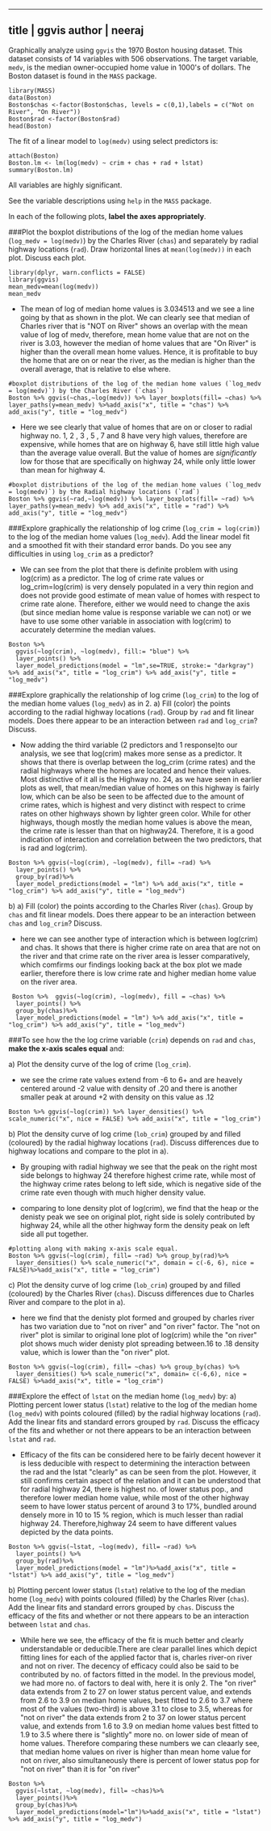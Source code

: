 

---
title | ggvis
author | neeraj
---

Graphically analyze using `ggvis` the 1970 Boston housing dataset. This dataset consists of 14 variables with 506 observations. The target variable, `medv`, is the median owner-occupied home value in 1000's of dollars. The Boston dataset is found in the `MASS` package. 
```{r}
library(MASS)
data(Boston)
Boston$chas <-factor(Boston$chas, levels = c(0,1),labels = c("Not on River", "On River"))
Boston$rad <-factor(Boston$rad)
head(Boston)
```

The fit of a linear model to `log(medv)` using select predictors is:
```{r}
attach(Boston)
Boston.lm <- lm(log(medv) ~ crim + chas + rad + lstat)
summary(Boston.lm)
```
All variables are highly significant.

See the variable descriptions using `help` in the `MASS` package.

In each of the following plots, **label the axes appropriately**.

###Plot the boxplot distributions of the log of the median home values (`log_medv = log(medv)`) by the Charles River (`chas`) and separately by radial highway locations (`rad`). Draw horizontal lines at `mean(log(medv))` in each plot. Discuss each plot.

```{r}
library(dplyr, warn.conflicts = FALSE)
library(ggvis)
mean_medv=mean(log(medv))
mean_medv
```

* The mean of log of median home values is 3.034513 and we see a line going by that as shown in the plot. We can clearly see that median of Charles river that is "NOT on River" shows an overlap with the mean value of log of medv, therefore, mean home value that are not on the river is 3.03, however the median of home values that are "On River"
is higher than the overall mean home values. Hence, it is profitable to buy the home that are on or near the river, as the median is higher than the overall average, that is relative to else where.

```{r}
#boxplot distributions of the log of the median home values (`log_medv = log(medv)`) by the Charles River (`chas`)
Boston %>% ggvis(~chas,~log(medv)) %>% layer_boxplots(fill= ~chas) %>% layer_paths(y=mean_medv) %>%add_axis("x", title = "chas") %>% add_axis("y", title = "log_medv")
```


* Here we see clearly that value of homes that are on or closer to radial highway no. $1$, $2$ , $3$ , $5$ , $7$ and $8$ have very high values, therefore are expensive, while homes that are on highway $6$, have still little high value than the average value overall. But the value of homes are $significantly$ low for those that are specifically on highway $24$, while only little lower than mean for highway $4$.

```{r}
#boxplot distributions of the log of the median home values (`log_medv = log(medv)`) by the Radial highway locations (`rad`)
Boston %>% ggvis(~rad,~log(medv)) %>% layer_boxplots(fill= ~rad) %>% layer_paths(y=mean_medv) %>% add_axis("x", title = "rad") %>% add_axis("y", title = "log_medv")
```

###Explore graphically the relationship of log crime (`log_crim = log(crim)`) to the log of the median home values (`log_medv`). Add the linear model fit and a smoothed fit with their standard error bands. Do you see any difficulties in using `log_crim` as a predictor? 

* We can see from the plot that there is definite problem with using log(crim) as a predictor. The log of crime rate values or log_crim=log(crim) is very densely populated in a very thin region and does not provide good estimate of mean value of homes with respect to crime rate alone. Therefore, either we would need to change the axis (but since median home value is response variable we can not) or we have to use some other variable in association with log(crim) to accurately determine the median values.

```{r}
Boston %>% 
  ggvis(~log(crim), ~log(medv), fill:= "blue") %>%
  layer_points() %>%
  layer_model_predictions(model = "lm",se=TRUE, stroke:= "darkgray") %>% add_axis("x", title = "log_crim") %>% add_axis("y", title = "log_medv")
```


###Explore graphically the relationship of log crime (`log_crim`) to the log of the median home values (`log_medv`) as in 2.
a) Fill (color) the points according to the radial highway locations (`rad`). Group by `rad` and fit linear models. Does there appear to be an interaction between `rad` and `log_crim`? Discuss.

* Now adding the third variable (2 predictors and 1 response)to our analysis, we see that log(crim) makes more sense as a predictor. It shows that there is overlap between the log_crim (crime rates) and the radial highways where the homes are located and hence their values. Most distinctive of it all is the Highway no. 24, as we have seen in earlier plots as well, that mean/median value of homes on this highway is fairly low, which can be also be seen to be affected due to the amount of crime rates, which is highest and very distinct with respect to crime rates on other highways shown by lighter green color. While for other highways, though mostly the median home values is above the mean, the crime rate is lesser than that on highway24. Therefore, it is a good indication of interaction and correlation between the two predictors, that is rad and log(crim).

```{r}
Boston %>% ggvis(~log(crim), ~log(medv), fill= ~rad) %>% 
  layer_points() %>% 
  group_by(rad)%>%
  layer_model_predictions(model = "lm") %>% add_axis("x", title = "log_crim") %>% add_axis("y", title = "log_medv")
```
b) a) Fill (color) the points according to the Charles River (`chas`). Group by `chas` and fit linear models. Does there appear to be an interaction between `chas` and `log_crim`? Discuss.

* here we can see another type of interaction which is between log(crim) and chas. It shows that there is higher crime rate on area that are not on the river and that crime rate on the river area is lesser comparatively, which comfirms our findings looking back at the box plot we made earlier, therefore there is low crime rate and higher median home value on the river area.

```{r}
 Boston %>%  ggvis(~log(crim), ~log(medv), fill = ~chas) %>% 
  layer_points() %>% 
  group_by(chas)%>%
  layer_model_predictions(model = "lm") %>% add_axis("x", title = "log_crim") %>% add_axis("y", title = "log_medv")
```

###To see how the the log crime variable (`crim`) depends on `rad` and `chas`, **make the x-axis scales equal** and:

a) Plot the density curve of the log of crime (`log_crim`).

* we see the crime rate values extend from -6 to 6+ and are heavely centered around -2 value with density of .20 and there is another smaller peak at around +2 with density on this value as .12

```{r}
Boston %>% ggvis(~log(crim)) %>% layer_densities() %>% scale_numeric("x", nice = FALSE) %>% add_axis("x", title = "log_crim")
```

b) Plot the density curve of  log crime (`lob_crim`) grouped by and filled (coloured) by the radial highway locations (`rad`). Discuss differences due to highway locations and compare to the plot in a).

* By grouping with radial highway we see that the peak on the right most side belongs to highway 24 therefore highest crime rate, while most of the highway crime rates belong to left side, which is negative side of the crime rate even though with much higher density value. 

* comparing to lone density plot of log(crim), we find that the heap or the denisty peak we see on original plot, right side is solely contributed by highway 24, while all the other highway form the density peak on left side all put together. 

```{r}
#plotting along with making x-axis scale equal.
Boston %>% ggvis(~log(crim), fill= ~rad) %>% group_by(rad)%>%
  layer_densities() %>% scale_numeric("x", domain = c(-6, 6), nice = FALSE)%>%add_axis("x", title = "log_crim")
```

c) Plot the density curve of  log crime (`lob_crim`) grouped by and filled (coloured) by the Charles River (`chas`). Discuss differences due to Charles River and compare to the plot in a).

* here we find that the denisty plot formed and grouped by charles river has two variation due to "not on river" and "on river" factor. The "not on river" plot is similar to original lone plot of log(crim) while the "on river" plot shows much wider denisty plot spreading between.16 to .18 density value, which is lower than the "on river" plot.

```{r}
Boston %>% ggvis(~log(crim), fill= ~chas) %>% group_by(chas) %>% 
  layer_densities() %>% scale_numeric("x", domain= c(-6,6), nice = FALSE) %>%add_axis("x", title = "log_crim")
```

###Explore the effect of `lstat` on the median home (`log_medv`) by:
a) Plotting percent lower status (`lstat`) relative to the log of the median home (`log_medv`) with points coloured (filled) by the radial highway locations (`rad`). Add the linear fits and standard errors grouped by `rad`. Discuss the efficacy of the fits and whether or not there appears to be an interaction between `lstat` and `rad`.

*  Efficacy of the fits can be considered here to be fairly decent however it is less deducible with respect to determining the interaction between the rad and the lstat "clearly" as can be seen from the plot. However, it still confirms certain aspect of the relation and it can be understood that for radial highway 24, there is highest no. of lower status pop., and therefore lower median home value, while most of the other highway seem to have lower status percent of around 3 to 17%, bundled around densely more in 10 to 15 % region, which is much lesser than radial highway 24. Therefore,highway 24 seem to have different values depicted by the data points.

```{r}
Boston %>% ggvis(~lstat, ~log(medv), fill= ~rad) %>% 
  layer_points() %>%  
  group_by(rad)%>%
  layer_model_predictions(model = "lm")%>%add_axis("x", title = "lstat") %>% add_axis("y", title = "log_medv")
```

b)  Plotting percent lower status (`lstat`) relative to the log of the median home (`log_medv`) with points coloured (filled) by the Charles River (`chas`). Add the linear fits and standard errors grouped by `chas`. Discuss the efficacy of the fits and whether or not there appears to be an interaction between `lstat` and `chas`.

* While here we see, the efficacy of the fit is much better and clearly understandable or deducible.There are clear parallel lines which depict fitting lines for each of the applied factor that is, charles river-on river and not on river. The decency of efficacy could also be said to be contributed by no. of factors fitted in the model. In the previous model, we had more no. of factors to deal with, here it is only 2. The "on river" data extends from 2 to 27 on lower status percent value, and extends from 2.6 to 3.9 on median home values, best fitted to 2.6 to 3.7 where most of the values (two-third) is above 3.1 to close to 3.5, whereas for "not on river" the data extends from 2 to 37 on lower status percent value, and extends from 1.6 to 3.9 on median home values best fitted to 1.9 to 3.5 where there is "slightly" more no. on lower side of mean of home values. Therefore comparing these numbers we can cleaarly see, that median home values on river is higher than mean home value for not  on river, also simultaneously there is percent of lower status pop for "not on river" than it is for "on river" 

```{r}
Boston %>% 
  ggvis(~lstat, ~log(medv), fill= ~chas)%>% 
  layer_points()%>%
  group_by(chas)%>%
  layer_model_predictions(model="lm")%>%add_axis("x", title = "lstat") %>% add_axis("y", title = "log_medv")
```


 
